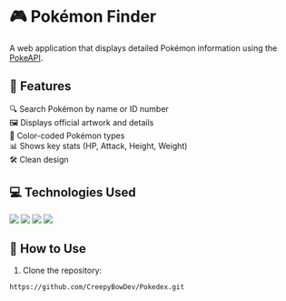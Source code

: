 # 🎮 Pokémon Finder

A web application that displays detailed Pokémon information using the [PokeAPI](https://pokeapi.co/).

## 🌟 Features

🔍 Search Pokémon by name or ID number  
🖼️ Displays official artwork and details  
🌈 Color-coded Pokémon types  
📊 Shows key stats (HP, Attack, Height, Weight)  
🛠️ Clean design  

## 💻 Technologies Used

<img src="https://img.shields.io/badge/HTML5-E34F26?style=for-the-badge&logo=html5&logoColor=white">  
<img src="https://img.shields.io/badge/CSS3-1572B6?style=for-the-badge&logo=css3&logoColor=white">  
<img src="https://img.shields.io/badge/JavaScript-F7DF1E?style=for-the-badge&logo=javascript&logoColor=black">  
<img src="https://img.shields.io/badge/PokeAPI-EF5350?style=for-the-badge">  

## 🚀 How to Use

1. Clone the repository:
```bash
https://github.com/CreepyBowDev/Pokedex.git
